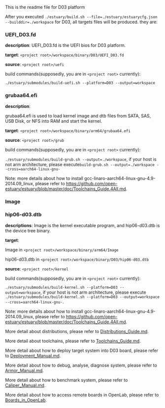 This is the readme file for D03 platform

After you executed `./estuary/build.sh --file=./estuary/estuarycfg.json --builddir=./workspace` for D03, all targets files will be produced. they are:

### UEFI_D03.fd 

**description**: UEFI_D03.fd is the UEFI bios for D03 platform.

**target**: `<project root>/workspace/binary/D03/UEFI_D03.fd`

**source**: `<project root>/uefi`

build commands(supposedly, you are in `<project root>` currently):
```shell
./estuary/submodules/build-uefi.sh --platform=D03 --output=workspace
```

### grubaa64.efi 

**description**: 

grubaa64.efi is used to load kernel image and dtb files from SATA, SAS, USB Disk, or NFS into RAM and start the kernel.
    
**target**: `<project root>/workspace/binary/arm64/grubaa64.efi`

**source**: `<project root>/grub`

build commands(supposedly, you are in `<project root>` currently):

`./estuary/submodules/build-grub.sh --output=./workspace`, if your host is not arm architecture, please execute`build-grub.sh --output=./workspace --cross=aarch64-linux-gnu-`

Note: more details about how to install gcc-linaro-aarch64-linux-gnu-4.9-2014.09_linux, please refer to https://github.com/open-estuary/estuary/blob/master/doc/Toolchains_Guide.4All.md.

### Image 
### hip06-d03.dtb 

**descriptions**: Image is the kernel executable program, and hip06-d03.dtb is the device tree binary.

**target**:
 
Image in `<project root>/workspace/binary/arm64/Image`

hip06-d03.dtb in `<project root>/workspace/binary/D03/hip06-d03.dtb`

**source**: `<project root>/kernel`

build commands(supposedly, you are in `<project root>` currently):

`./estuary/submodules/build-kernel.sh --platform=D03 --output=workspace`, if your host is not arm architecture, please execute `./estuary/submodules/build-kernel.sh --platform=D03 --output=workspace --cross=aarch64-linux-gnu-`.

Note: more details about how to install gcc-linaro-aarch64-linux-gnu-4.9-2014.09_linux, please refer to https://github.com/open-estuary/estuary/blob/master/doc/Toolchains_Guide.4All.md.

More detail about distributions, please refer to [Distributions_Guide.md](https://github.com/open-estuary/estuary/blob/master/doc/Distributions_Guide.4All.md).

More detail about toolchains, please refer to [Toolchains_Guide.md](https://github.com/open-estuary/estuary/blob/master/doc/Toolchains_Guide.4All.md).

More detail about how to deploy target system into D03 board, please refer to [Deployment_Manual.md](https://github.com/open-estuary/estuary/blob/master/doc/Deploy_Manual.4D03.md).

More detail about how to debug, analyse, diagnose system, please refer to [Armor_Manual.md](https://github.com/open-estuary/estuary/blob/master/doc/Armor_Manual.4All.md).

More detail about how to benchmark system, please refer to [Caliper_Manual.md](https://github.com/open-estuary/estuary/blob/master/doc/Caliper_Manual.4All.md).

More detail about how to access remote boards in OpenLab, please refer to [Boards_in_OpenLab](http://open-estuary.org/accessing-boards-in-open-lab/).
